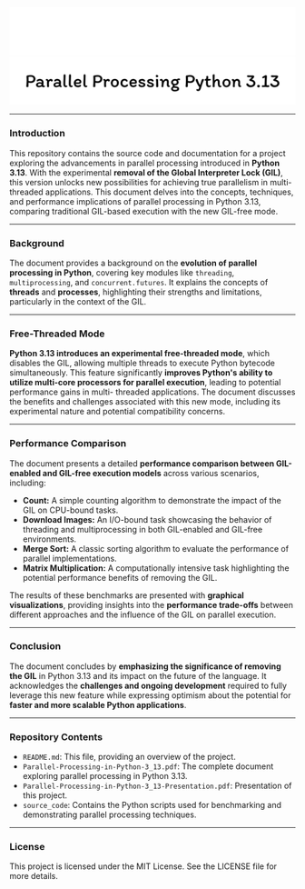 <div align="center">
  <img src="assets/banner-dark.png#gh-dark-mode-only" alt="Banner" style="width: 600px; height: auto;">
  <img src="assets/banner-light.png#gh-light-mode-only" alt="Banner" style="width: 600px; height: auto;">
</div>

---

### Introduction

This repository contains the source code and documentation for a project exploring the advancements in parallel processing introduced in **Python 3.13**. With the experimental **removal of the Global Interpreter Lock (GIL)**, this version unlocks new possibilities for achieving true parallelism in multi-threaded applications. This document delves into the concepts, techniques, and performance implications of parallel processing in Python 3.13, comparing traditional GIL-based execution with the new GIL-free mode.

---

### Background

The document provides a background on the **evolution of parallel processing in Python**, covering key modules like `threading`, `multiprocessing`, and `concurrent.futures`. It explains the concepts of **threads** and **processes**, highlighting their strengths and limitations, particularly in the context of the GIL.

---

### Free-Threaded Mode

**Python 3.13 introduces an experimental free-threaded mode**, which disables the GIL, allowing multiple threads to execute Python bytecode simultaneously. This feature significantly **improves Python's ability to utilize multi-core processors for parallel execution**, leading to potential performance gains in multi- threaded applications. The document discusses the benefits and challenges associated with this new mode, including its experimental nature and potential compatibility concerns.

---

### Performance Comparison

The document presents a detailed **performance comparison between GIL-enabled and GIL-free execution models** across various scenarios, including:

- **Count:** A simple counting algorithm to demonstrate the impact of the GIL on CPU-bound tasks.
- **Download Images:** An I/O-bound task showcasing the behavior of threading and multiprocessing in both GIL-enabled and GIL-free environments.
- **Merge Sort:** A classic sorting algorithm to evaluate the performance of parallel implementations.
- **Matrix Multiplication:** A computationally intensive task highlighting the potential performance benefits of removing the GIL.

The results of these benchmarks are presented with **graphical visualizations**, providing insights into the **performance trade-offs** between different approaches and the influence of the GIL on parallel execution.

---

### Conclusion

The document concludes by **emphasizing the significance of removing the GIL** in Python 3.13 and its impact on the future of the language. It acknowledges the **challenges and ongoing development** required to fully leverage this new feature while expressing optimism about the potential for **faster and more scalable Python applications**.

---

### Repository Contents

- `README.md`: This file, providing an overview of the project.
- `Parallel-Processing-in-Python-3_13.pdf`: The complete document exploring parallel processing in Python 3.13.
- `Parallel-Processing-in-Python-3_13-Presentation.pdf`: Presentation of this project.
- `source_code`: Contains the Python scripts used for benchmarking and demonstrating parallel processing techniques.

---

### License

This project is licensed under the MIT License. See the LICENSE file for more details.
